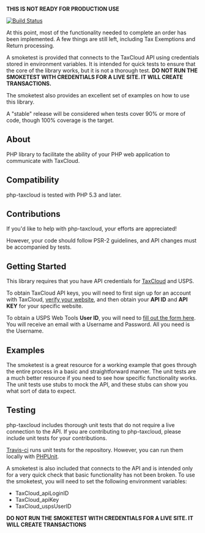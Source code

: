 **THIS IS NOT READY FOR PRODUCTION USE**

[![Build Status](https://travis-ci.org/VeggieMeat/php-taxcloud.png?branch=master)](https://travis-ci.org/VeggieMeat/php-taxcloud)

At this point, most of the functionality needed to complete an order has been
implemented. A few things are still left, including Tax Exemptions and Return
processing.

A smoketest is provided that connects to the TaxCloud API using credentials
stored in environment variables. It is intended for quick tests to ensure that
the core of the library works, but it is not a thorough test. **DO NOT RUN THE
SMOKETEST WITH CREDENTIALS FOR A LIVE SITE. IT WILL CREATE TRANSACTIONS.**

The smoketest also provides an excellent set of examples on how to use this
library.

A "stable" release will be considered when tests cover 90% or more of code,
though 100% coverage is the target.

About
----------------
PHP library to facilitate the ability of your PHP web application to
communicate with TaxCloud.

Compatibility
----------------
php-taxcloud is tested with PHP 5.3 and later.

Contributions
----------------
If you'd like to help with php-taxcloud, your efforts are appreciated!

However, your code should follow PSR-2 guidelines, and API changes must be
accompanied by tests.

Getting Started
----------------
This library requires that you have API credentials for [TaxCloud](https://taxcloud.net) and USPS.

To obtain TaxCloud API keys, you will need to first sign up for an account
with TaxCloud, [verify your website](https://taxcloud.net/account/websites/), and then obtain your **API ID** and **API KEY**
for your specific website.

To obtain a USPS Web Tools **User ID**, you will need to [fill out the form here](https://secure.shippingapis.com/registration/).
You will receive an email with a Username and Password. All you need is the
Username.

Examples
----------------
The smoketest is a great resource for a working example that goes through the
entire process in a basic and straightforward manner. The unit tests are a much
better resource if you need to see how specific functionality works. The unit
tests use stubs to mock the API, and these stubs can show you what sort of data
to expect.

Testing
----------------
php-taxcloud includes thorough unit tests that do not require a live connection
to the API. If you are contributing to php-taxcloud, please include unit tests
for your contributions.

[Travis-ci](https://travis-ci.org/VeggieMeat/php-taxcloud) runs unit tests for the repository. However, you can run them locally
with [PHPUnit](http://phpunit.de/manual/current/en/index.html).

A smoketest is also included that connects to the API and is intended only for
a very quick check that basic functionality has not been broken. To use the
smoketest, you will need to set the following environment variables:
* TaxCloud_apiLoginID
* TaxCloud_apiKey
* TaxCloud_uspsUserID

**DO NOT RUN THE SMOKETEST WITH CREDENTIALS FOR A LIVE SITE. IT WILL CREATE
TRANSACTIONS**
